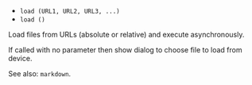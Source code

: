 * `load (URL1, URL2, URL3, ...)`
* `load ()`

Load files from URLs (absolute or relative) and execute asynchronously.

If called with no parameter then show dialog to choose file to load from device.

See also: `markdown`.
